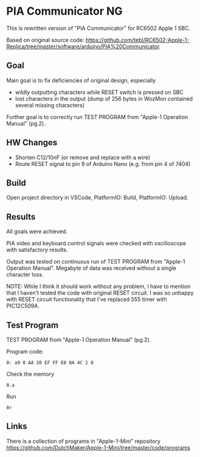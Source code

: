 # PIA Communicator NG

This is rewritten version of "PIA Communicator" for RC6502 Apple 1 SBC.

Based on original source code:
https://github.com/tebl/RC6502-Apple-1-Replica/tree/master/software/arduino/PIA%20Communicator.


## Goal

Main goal is to fix deficiencies of original design, especially 
- wildly outputting characters while RESET switch is pressed on SBC
- lost characters in the output (dump of 256 bytes in WozMon contained several missing characters)

Further goal is to correctly run TEST PROGRAM from "Apple-1 Operation Manual" (pg.2).



## HW Changes

- Shorten C12/10nF (or remove and replace with a wire)
- Route RESET signal to pin 9 of Arduino Nano (e.g. from pin 4 of 7404)



## Build

Open project directory in VSCode, PlatformIO: Build, PlatformIO: Upload.



## Results

All goals were achieved.

PIA video and keyboard control signals were checked with oscilloscope
with satisfactory results.

Output was tested on continuous run of TEST PROGRAM from
"Apple-1 Operation Manual". Megabyte of data was received without
a single character loss.


NOTE:
While I think it should work without any problem, I have to mention
that I haven't tested the code with original RESET circuit.
I was so unhappy with RESET circuit functionality that I've replaced 555
timer with PIC12C509A.



## Test Program

TEST PROGRAM from "Apple-1 Operation Manual" (pg.2).

Program code:

    0: a9 0 AA 20 EF FF E8 8A 4C 2 0

Check the memory

    0.a

Run

    0r


## Links

There is a collection of programs in "Apple-1-Mini" repository
https://github.com/DutchMaker/Apple-1-Mini/tree/master/code/programs



